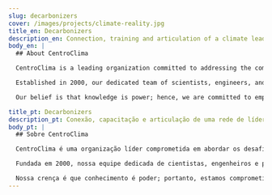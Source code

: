 ```yaml
---
slug: decarbonizers
cover: /images/projects/climate-reality.jpg
title_en: Decarbonizers
description_en: Connection, training and articulation of a climate leaders network
body_en: |
  ## About CentroClima

  CentroClima is a leading organization committed to addressing the complex challenges of climate change. Our work spans multiple areas, from green energy solutions and sustainable urban development, to climate-smart agriculture and beyond.

  Established in 2000, our dedicated team of scientists, engineers, and policymakers has been at the forefront of environmental innovation, pioneering strategies that help communities adapt to changing climates and reshape their futures in a sustainable way.

  Our belief is that knowledge is power; hence, we are committed to empowering individuals, communities, and governments with the information and tools they need to make informed decisions about climate action.

title_pt: Decarbonizers
description_pt: Conexão, capacitação e articulação de uma rede de líderes climáticos
body_pt: |
  ## Sobre CentroClima

  CentroClima é uma organização líder comprometida em abordar os desafios complexos das mudanças climáticas. Nosso trabalho abrange várias áreas, desde soluções de energia verde e desenvolvimento urbano sustentável, até a agricultura inteligente em relação ao clima e muito mais.

  Fundada em 2000, nossa equipe dedicada de cientistas, engenheiros e policymakers está na vanguarda da inovação ambiental, criando estratégias que ajudam as comunidades a se adaptarem a climas mutáveis e a moldar seu futuro de maneira sustentável.

  Nossa crença é que conhecimento é poder; portanto, estamos comprometidos em capacitar indivíduos, comunidades e governos com as informações e ferramentas de que precisam para tomar decisões informadas sobre a ação climática.
---
```

